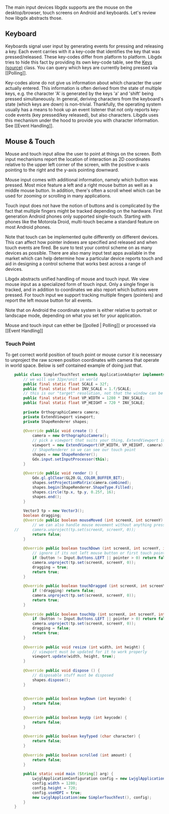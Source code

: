 The main input devices libgdx supports are the mouse on the desktop/browser, touch screens on Android and keyboards. Let's review how libgdx abstracts those.

## Keyboard ##
Keyboards signal user input by generating events for pressing and releasing a key. Each event carries with it a key-code that identifies the key that was pressed/released. These key-codes differ from platform to platform. Libgdx tries to hide this fact by providing its own key-code table, see the [Keys](http://libgdx.badlogicgames.com/nightlies/docs/api/com/badlogic/gdx/Input.Keys.html) [(source)](https://github.com/libgdx/libgdx/blob/master/gdx/src/com/badlogic/gdx/Input.java#L63) class. You can query which keys are currently being pressed via [[Polling]].

Key-codes alone do not give us information about which character the user actually entered. This information is often derived from the state of multiple keys, e.g. the character 'A' is generated by the keys 'a' and 'shift' being pressed simultaneously. In general, deriving characters from the keyboard's state (which keys are down) is non-trivial. Thankfully, the operating system usually has a means to hook up an event listener that not only reports key-code events (key pressed/key released), but also characters. Libgdx uses this mechanism under the hood to provide you with character information. See [[Event Handling]].

## Mouse & Touch ##
Mouse and touch input allow the user to point at things on the screen. Both input mechanisms report the location of interaction as 2D coordinates relative to the upper left corner of the screen, with the positive x-axis pointing to the right and the y-axis pointing downward.

Mouse input comes with additional information, namely which button was pressed. Most mice feature a left and a right mouse button as well as a middle mouse button. In addition, there's often a scroll wheel which can be used for zooming or scrolling in many applications.

Touch input does not have the notion of buttons and is complicated by the fact that multiple fingers might be tracked depending on the hardware. First generation Android phones only supported single-touch. Starting with phones like the Motorola Droid, multi-touch became a standard feature on most Android phones.

Note that touch can be implemented quite differently on different devices. This can affect how pointer indexes are specified and released and when touch events are fired. Be sure to test your control scheme on as many devices as possible. There are also many input test apps available in the market which can help determine how a particular device reports touch and aid in designing a control scheme that works best across a range of devices.

Libgdx abstracts unified handling of mouse and touch input. We view mouse input as a specialized form of touch input. Only a single finger is tracked, and in addition to coordinates we also report which buttons were pressed. For touch input we support tracking multiple fingers (pointers) and report the left mouse button for all events.

Note that on Android the coordinate system is either relative to portrait or landscape mode, depending on what you set for your application.

Mouse and touch input can either be [[polled | Polling]] or processed via [[Event Handling]]

### Touch Point  ###

To get correct world position of touch point or mouse cursor it is necessary to unproject the raw screen position coordinates with camera that operate in world space. Below is self contained example of doing just that.

```java
	public class SimplerTouchTest extends ApplicationAdapter implements InputProcessor {
		// we will use 32px/unit in world
		public final static float SCALE = 32f;
		public final static float INV_SCALE = 1.f/SCALE;
		// this is our "target" resolution, not that the window can be any size, it is not bound to this one
		public final static float VP_WIDTH = 1280 * INV_SCALE;
		public final static float VP_HEIGHT = 720 * INV_SCALE;
	
		private OrthographicCamera camera;
		private ExtendViewport viewport;
		private ShapeRenderer shapes;
	
		@Override public void create () {
			camera = new OrthographicCamera();
			// pick a viewport that suits your thing, ExtendViewport is a good start
			viewport = new ExtendViewport(VP_WIDTH, VP_HEIGHT, camera);
			// ShapeRenderer so we can see our touch point
			shapes = new ShapeRenderer();
			Gdx.input.setInputProcessor(this);
		}
	
		@Override public void render () {
			Gdx.gl.glClear(GL20.GL_COLOR_BUFFER_BIT);
			shapes.setProjectionMatrix(camera.combined);
			shapes.begin(ShapeRenderer.ShapeType.Filled);
			shapes.circle(tp.x, tp.y, 0.25f, 16);
			shapes.end();
		}
	
		Vector3 tp = new Vector3();
		boolean dragging;
		@Override public boolean mouseMoved (int screenX, int screenY) {
			// we can also handle mouse movement without anything pressed
	//		camera.unproject(tp.set(screenX, screenY, 0));
			return false;
		}
	
		@Override public boolean touchDown (int screenX, int screenY, int pointer, int button) {
			// ignore if its not left mouse button or first touch pointer
			if (button != Input.Buttons.LEFT || pointer > 0) return false;
			camera.unproject(tp.set(screenX, screenY, 0));
			dragging = true;
			return true;
		}
	
		@Override public boolean touchDragged (int screenX, int screenY, int pointer) {
			if (!dragging) return false;
			camera.unproject(tp.set(screenX, screenY, 0));
			return true;
		}
	
		@Override public boolean touchUp (int screenX, int screenY, int pointer, int button) {
			if (button != Input.Buttons.LEFT || pointer > 0) return false;
			camera.unproject(tp.set(screenX, screenY, 0));
			dragging = false;
			return true;
		}
	
		@Override public void resize (int width, int height) {
			// viewport must be updated for it to work properly
			viewport.update(width, height, true);
		}
	
		@Override public void dispose () {
			// disposable stuff must be disposed
			shapes.dispose();
		}
	
	
		@Override public boolean keyDown (int keycode) {
			return false;
		}
	
		@Override public boolean keyUp (int keycode) {
			return false;
		}
	
		@Override public boolean keyTyped (char character) {
			return false;
		}
	
		@Override public boolean scrolled (int amount) {
			return false;
		}
	
		public static void main (String[] arg) {
			LwjglApplicationConfiguration config = new LwjglApplicationConfiguration();
			config.width = 1280;
			config.height = 720;
			config.useHDPI = true;
			new LwjglApplication(new SimplerTouchTest(), config);
		}
	}
```